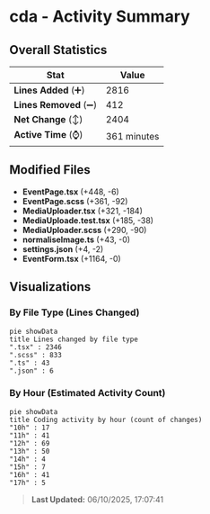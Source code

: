 # cda - Activity Summary 

## Overall Statistics

| Stat                   | Value                                                             |
| ---------------------- | ----------------------------------------------------------------- |
| **Lines Added** (➕)   | 2816                                          |
| **Lines Removed** (➖) | 412                                        |
| **Net Change** (↕)    | 2404                |
| **Active Time** (⌚)   | 361 minutes |


## Modified Files
- **EventPage.tsx** (+448, -6)
- **EventPage.scss** (+361, -92)
- **MediaUploader.tsx** (+321, -184)
- **MediaUploade.test.tsx** (+185, -38)
- **MediaUploader.scss** (+290, -90)
- **normaliseImage.ts** (+43, -0)
- **settings.json** (+4, -2)
- **EventForm.tsx** (+1164, -0)

## Visualizations

### By File Type (Lines Changed)

```mermaid
pie showData
title Lines changed by file type
".tsx" : 2346
".scss" : 833
".ts" : 43
".json" : 6
```

### By Hour (Estimated Activity Count)

```mermaid
pie showData
title Coding activity by hour (count of changes)
"10h" : 17
"11h" : 41
"12h" : 69
"13h" : 50
"14h" : 4
"15h" : 7
"16h" : 41
"17h" : 5
```


> **Last Updated:** 06/10/2025, 17:07:41